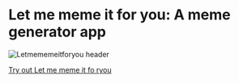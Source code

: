 # Let me meme it for you: A meme generator app 
![Letmememeitforyou header](https://i.imgur.com/Jbel1xE.png)

[Try out Let me meme it fo ryou](https://letmememeitforyou.netlify.app/)